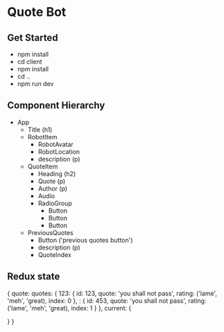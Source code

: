 # Quote Bot

## Get Started
- npm install
- cd client
- npm install
- cd ..
- npm run dev

## Component Hierarchy

- App
  - Title (h1)
  - RobotItem
    - RobotAvatar
    - RobotLocation
    - description (p)
  - QuoteItem
    - Heading (h2)
    - Quote (p)
    - Author (p)
    - Audio
    - RadioGroup
      - Button
      - Button
      - Button
  - PreviousQuotes
    - Button ('previous quotes button')
    - description (p)
    - QuoteIndex


## Redux state
{
  quote: 
    quotes: {
    123: {
      id: 123,
      quote: 'you shall not pass',
      rating: ('lame', 'meh', 'great),
      index: 0
    },
    : {
      id: 453,
      quote: 'you shall not pass',
      rating: ('lame', 'meh', 'great),
      index: 1
    }
  },
  current: {
    
  }
}